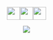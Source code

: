 <p align="middle"><img src="https://media.tenor.com/ZqMlZNvC2BYAAAAi/pixel-art-mrp.gif" width="30" align="top"><img src="https://media.tenor.com/OGA3fhkWm7UAAAAi/mrp-mai.gif" width="30" align="top"><img src="https://media.tenor.com/Ufp27TvUDo4AAAAi/mrp-pixel-art.gif" height="30" width="30" align="top"></p><p align="middle"><img src="https://metrics.lecoq.io/chhroot?template=terminal&base.activity=0&base.repositories=0&base.metadata=0&introduction=1&languages=1&isocalendar=1&base=header%2C%20activity%2C%20community%2C%20repositories%2C%20metadata&base.indepth=false&base.hireable=false&base.skip=false&isocalendar=false&isocalendar.duration=half-year&languages=false&languages.limit=8&languages.threshold=0%25&languages.other=false&languages.colors=github&languages.sections=most-used&languages.indepth=false&languages.analysis.timeout=15&languages.analysis.timeout.repositories=7.5&languages.categories=markup%2C%20programming&languages.recent.categories=markup%2C%20programming&languages.recent.load=300&languages.recent.days=14&introduction=false&introduction.title=true&config.timezone=Asia%2FCalcutta"></p>
